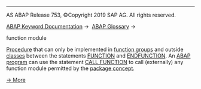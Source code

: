   

* * *

AS ABAP Release 753, ©Copyright 2019 SAP AG. All rights reserved.

[ABAP Keyword Documentation](javascript:call_link\('abenabap.htm'\)) →  [ABAP Glossary](javascript:call_link\('abenabap_glossary.htm'\)) → 

function module

[Procedure](javascript:call_link\('abenprocedure_glosry.htm'\) "Glossary Entry") that can only be implemented in [function groups](javascript:call_link\('abenfunction_group_glosry.htm'\) "Glossary Entry") and outside [classes](javascript:call_link\('abenclass_glosry.htm'\) "Glossary Entry") between the statements [FUNCTION](javascript:call_link\('abapfunction.htm'\)) and [ENDFUNCTION](javascript:call_link\('abapendfunction.htm'\)). An [ABAP program](javascript:call_link\('abenabap_program_glosry.htm'\) "Glossary Entry") can use the statement [CALL FUNCTION](javascript:call_link\('abapcall_function.htm'\)) to call (externally) any function module permitted by the [package concept](javascript:call_link\('abenpackage_concept_glosry.htm'\) "Glossary Entry").

[→ More](javascript:call_link\('abenabap_functions.htm'\))